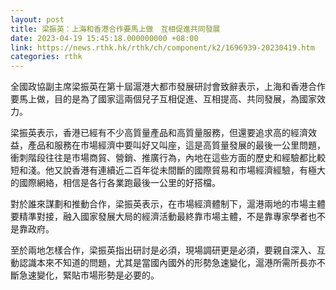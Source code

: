 ```yaml
---
layout: post
title: 梁振英：上海和香港合作要馬上做　互相促進共同發展
date: 2023-04-19 15:45:18.000000000 +08:00
link: https://news.rthk.hk/rthk/ch/component/k2/1696939-20230419.htm
categories: rthk
---
```


全國政協副主席梁振英在第十屆滬港大都市發展研討會致辭表示，上海和香港合作要馬上做，目的是為了國家這兩個兒子互相促進、互相提高、共同發展，為國家效力。

梁振英表示，香港已經有不少高質量產品和高質量服務，但還要追求高的經濟效益，產品和服務在市場經濟中要叫好又叫座，這是高質量發展的最後一公里問題，衝刺階段往往是市場商貿、營銷、推廣行為，內地在這些方面的歷史和經驗都比較短和淺。他又說香港有連續近二百年從未間斷的國際貿易和市場經濟經驗，有極大的國際網絡，相信是各行各業跑最後一公里的好搭檔。

對於誰來謀劃和推動合作，梁振英表示，在市場經濟體制下，滬港兩地的市場主體要精準對接，融入國家發展大局的經濟活動最終靠市場主體，不是靠專家學者也不是靠政府。

至於兩地怎樣合作，梁振英指出研討是必須，現場調研更是必須，要親自深入、互動認識本來不知道的問題，尤其是當國內國外的形勢急速變化，滬港所需所長亦不斷急速變化，緊貼市場形勢是必要的。
